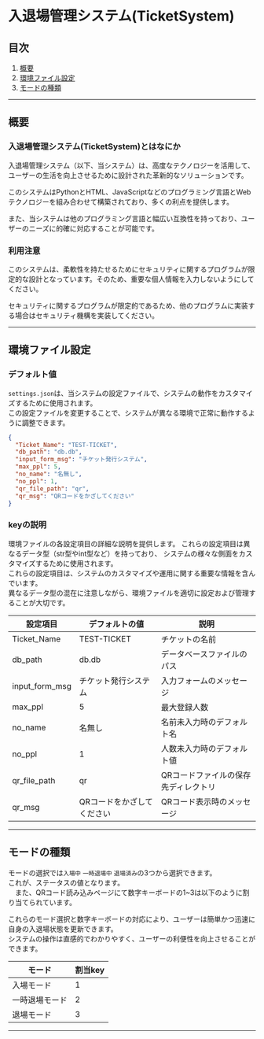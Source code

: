 # 入退場管理システム(TicketSystem)
## 目次

1. [概要](#概要)
2. [環境ファイル設定](#環境ファイル設定)
3. [モードの種類](#モードの種類)

---

## 概要

### 入退場管理システム(TicketSystem)とはなにか

入退場管理システム（以下、当システム）は、高度なテクノロジーを活用して、ユーザーの生活を向上させるために設計された革新的なソリューションです。

このシステムはPythonとHTML、JavaScriptなどのプログラミング言語とWebテクノロジーを組み合わせて構築されており、多くの利点を提供します。

また、当システムは他のプログラミング言語と幅広い互換性を持っており、ユーザーのニーズに的確に対応することが可能です。

### 利用注意

このシステムは、柔軟性を持たせるためにセキュリティに関するプログラムが限定的な設計となっています。そのため、重要な個人情報を入力しないようにしてください。

セキュリティに関するプログラムが限定的であるため、他のプログラムに実装する場合はセキュリティ機構を実装してください。

---

## 環境ファイル設定

### デフォルト値

`settings.json`は、当システムの設定ファイルで、システムの動作をカスタマイズするために使用されます。  
この設定ファイルを変更することで、システムが異なる環境で正常に動作するように調整できます。

```json
{
  "Ticket_Name": "TEST-TICKET",
  "db_path": "db.db",
  "input_form_msg": "チケット発行システム",
  "max_ppl": 5,
  "no_name": "名無し",
  "no_ppl": 1,
  "qr_file_path": "qr",
  "qr_msg": "QRコードをかざしてください"
}
```

### keyの説明

環境ファイルの各設定項目の詳細な説明を提供します。 これらの設定項目は異なるデータ型（str型やint型など）を持っており、
システムの様々な側面をカスタマイズするために使用されます。  
これらの設定項目は、システムのカスタマイズや運用に関する重要な情報を含んでいます。  
異なるデータ型の混在に注意しながら、環境ファイルを適切に設定および管理することが大切です。

| 設定項目           | デフォルトの値        | 説明                  |
|----------------|----------------|---------------------|
| Ticket_Name    | TEST-TICKET    | チケットの名前             |
| db_path        | db.db          | データベースファイルのパス       |
| input_form_msg | チケット発行システム     | 入力フォームのメッセージ        |
| max_ppl        | 5              | 最大登録人数              |
| no_name        | 名無し            | 名前未入力時のデフォルト名       |
| no_ppl         | 1              | 人数未入力時のデフォルト値       |
| qr_file_path   | qr             | QRコードファイルの保存先ディレクトリ |
| qr_msg         | QRコードをかざしてください | QRコード表示時のメッセージ      |

---

## モードの種類

モードの選択では`入場中` `一時退場中` `退場済み`の3つから選択できます。  
これが、ステータスの値となります。  
　また、QRコード読み込みページにて数字キーボードの1~3は以下のように割り当てられています。  

これらのモード選択と数字キーボードの対応により、ユーザーは簡単かつ迅速に自身の入退場状態を更新できます。  
システムの操作は直感的でわかりやすく、ユーザーの利便性を向上させることができます。

| モード     | 割当key |
|---------|-------|
| 入場モード   | 1     |
| 一時退場モード | 2     |
| 退場モード   | 3     |

---






